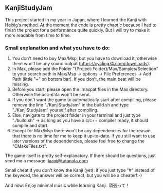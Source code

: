 ## KanjiStudyJam
This project started in my year in Japan, where I learned the Kanji with Heisig's method. At the moment the code is pretty chaotic because I had to finish the project for a performance quite quickly. But I will try to make it more readable from time to time.

### Small explanation and what you have to do:

1. You don't need to buy Max/Msp, but you have to download it, otherwise there won't be any sound output (https://cycling74.com/downloads).
2. In Max, please add the Folder "{Project-Folder}/Max/Samples/Selection" to your search path in Max/Msp -> options -> File Preferences -> Add Path (little "+" on bottom bar). If you don't, the main beat will be missing.
3. Before you start, please open the .maxpat files in the Max directory. Otherwise the osc-data won't be send.
4. If you don't want the game to automatically start after compiling, please remove the line "./KanjiStudyJam" in the build.sh and type "./KanjiStudyJam" yourself after compiling.
5. Else, navigate to the project folder in your terminal and just type "./build.sh" -> as long as you have a c/c++ compiler ready, it should compile and start.
6. Except for Max/Msp there won't be any dependencies for the reason, that there is no time for me to keep it up-to-date. If you still want to use later versions of the dependencies, please feel free to change the "CMakeFiles.txt". 

The game itself is pretty self-explanatory. If there should be questions, just send me a message: laani@tutanota.com

Small cheat if you don't know the Kanji (yet):
if you just type "#" instead of the keyword, the answer will be correct, but you will be a cheater!:-)

And now: Enjoy minimal music while learning Kanji: 頑張って！